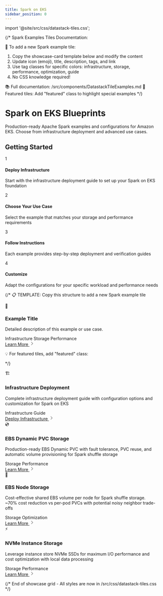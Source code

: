 ```yaml
---
title: Spark on EKS
sidebar_position: 0
---
```


import '@site/src/css/datastack-tiles.css';

{/*
  Spark Examples Tiles Documentation:

  🎯 To add a new Spark example tile:
  1. Copy the showcase-card template below and modify the content
  2. Update icon (emoji), title, description, tags, and link
  3. Use tag classes for specific colors: infrastructure, storage, performance, optimization, guide
  4. No CSS knowledge required!

  📚 Full documentation: /src/components/DatastackTileExamples.md
  🌟 Featured tiles: Add "featured" class to highlight special examples
*/}

# Spark on EKS Blueprints

Production-ready Apache Spark examples and configurations for Amazon EKS. Choose from infrastructure deployment and advanced use cases.

<div className="getting-started-header">

## Getting Started

<div className="steps-grid">

<div className="step-card">
<div className="step-number">1</div>
<div className="step-content">
<h4>Deploy Infrastructure</h4>
<p>Start with the infrastructure deployment guide to set up your Spark on EKS foundation</p>
</div>
</div>

<div className="step-card">
<div className="step-number">2</div>
<div className="step-content">
<h4>Choose Your Use Case</h4>
<p>Select the example that matches your storage and performance requirements</p>
</div>
</div>

<div className="step-card">
<div className="step-number">3</div>
<div className="step-content">
<h4>Follow Instructions</h4>
<p>Each example provides step-by-step deployment and verification guides</p>
</div>
</div>

<div className="step-card">
<div className="step-number">4</div>
<div className="step-content">
<h4>Customize</h4>
<p>Adapt the configurations for your specific workload and performance needs</p>
</div>
</div>

</div>

</div>

<div className="showcase-grid">

{/*
  📋 TEMPLATE: Copy this structure to add a new Spark example tile

  <div className="showcase-card">
  <div className="showcase-header">
  <div className="showcase-icon">🎯</div>
  <div className="showcase-content">
  <h3>Example Title</h3>
  <p className="showcase-description">Detailed description of this example or use case.</p>
  </div>
  </div>
  <div className="showcase-tags">
  <span className="tag infrastructure">Infrastructure</span>
  <span className="tag storage">Storage</span>
  <span className="tag performance">Performance</span>
  </div>
  <div className="showcase-footer">
  <a href="/data-on-eks/docs/datastacks/spark-on-eks/example/" className="showcase-link">
  <span>Learn More</span>
  <svg className="arrow-icon" width="16" height="16" viewBox="0 0 16 16" fill="none">
  <path d="M6 3l5 5-5 5" stroke="currentColor" strokeWidth="2" strokeLinecap="round" strokeLinejoin="round"/>
  </svg>
  </a>
  </div>
  </div>

  💡 For featured tiles, add "featured" class: <div className="showcase-card featured">
*/}

<div className="showcase-card featured">
<div className="showcase-header">
<div className="showcase-icon">🏗️</div>
<div className="showcase-content">
<h3>Infrastructure Deployment</h3>
<p className="showcase-description">Complete infrastructure deployment guide with configuration options and customization for Spark on EKS</p>
</div>
</div>
<div className="showcase-tags">
<span className="tag infrastructure">Infrastructure</span>
<span className="tag guide">Guide</span>
</div>
<div className="showcase-footer">
<a href="/data-on-eks/docs/datastacks/spark-on-eks/infra" className="showcase-link">
<span>Deploy Infrastructure</span>
<svg className="arrow-icon" width="16" height="16" viewBox="0 0 16 16" fill="none">
<path d="M6 3l5 5-5 5" stroke="currentColor" strokeWidth="2" strokeLinecap="round" strokeLinejoin="round"/>
</svg>
</a>
</div>
</div>

<div className="showcase-card">
<div className="showcase-header">
<div className="showcase-icon">💿</div>
<div className="showcase-content">
<h3>EBS Dynamic PVC Storage</h3>
<p className="showcase-description">Production-ready EBS Dynamic PVC with fault tolerance, PVC reuse, and automatic volume provisioning for Spark shuffle storage</p>
</div>
</div>
<div className="showcase-tags">
<span className="tag storage">Storage</span>
<span className="tag performance">Performance</span>
</div>
<div className="showcase-footer">
<a href="/data-on-eks/docs/datastacks/spark-on-eks/ebs-pvc-storage" className="showcase-link">
<span>Learn More</span>
<svg className="arrow-icon" width="16" height="16" viewBox="0 0 16 16" fill="none">
<path d="M6 3l5 5-5 5" stroke="currentColor" strokeWidth="2" strokeLinecap="round" strokeLinejoin="round"/>
</svg>
</a>
</div>
</div>

<div className="showcase-card">
<div className="showcase-header">
<div className="showcase-icon">💾</div>
<div className="showcase-content">
<h3>EBS Node Storage</h3>
<p className="showcase-description">Cost-effective shared EBS volume per node for Spark shuffle storage. ~70% cost reduction vs per-pod PVCs with potential noisy neighbor trade-offs</p>
</div>
</div>
<div className="showcase-tags">
<span className="tag storage">Storage</span>
<span className="tag optimization">Optimization</span>
</div>
<div className="showcase-footer">
<a href="/data-on-eks/docs/datastacks/spark-on-eks/ebs-node-storage" className="showcase-link">
<span>Learn More</span>
<svg className="arrow-icon" width="16" height="16" viewBox="0 0 16 16" fill="none">
<path d="M6 3l5 5-5 5" stroke="currentColor" strokeWidth="2" strokeLinecap="round" strokeLinejoin="round"/>
</svg>
</a>
</div>
</div>

<div className="showcase-card">
<div className="showcase-header">
<div className="showcase-icon">⚡</div>
<div className="showcase-content">
<h3>NVMe Instance Storage</h3>
<p className="showcase-description">Leverage instance store NVMe SSDs for maximum I/O performance and cost optimization with local data processing</p>
</div>
</div>
<div className="showcase-tags">
<span className="tag storage">Storage</span>
<span className="tag performance">Performance</span>
</div>
<div className="showcase-footer">
<a href="/data-on-eks/docs/datastacks/spark-on-eks/nvme-storage" className="showcase-link">
<span>Learn More</span>
<svg className="arrow-icon" width="16" height="16" viewBox="0 0 16 16" fill="none">
<path d="M6 3l5 5-5 5" stroke="currentColor" strokeWidth="2" strokeLinecap="round" strokeLinejoin="round"/>
</svg>
</a>
</div>
</div>

</div>

{/* End of showcase grid - All styles are now in /src/css/datastack-tiles.css */}

